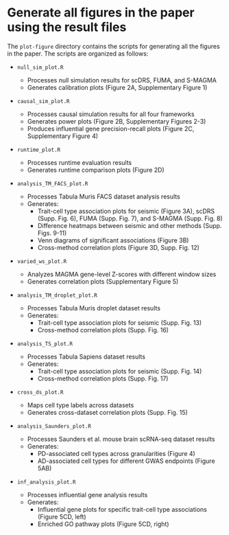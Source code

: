 # Generate all figures in the paper using the result files

The `plot-figure` directory contains the scripts for generating all the figures in the paper. The scripts are organized as follows:

- `null_sim_plot.R`
  - Processes null simulation results for scDRS, FUMA, and S-MAGMA
  - Generates calibration plots (Figure 2A, Supplementary Figure 1)

- `causal_sim_plot.R`
  - Processes causal simulation results for all four frameworks
  - Generates power plots (Figure 2B, Supplementary Figures 2-3)
  - Produces influential gene precision-recall plots (Figure 2C, Supplementary Figure 4)

- `runtime_plot.R`
  - Processes runtime evaluation results
  - Generates runtime comparison plots (Figure 2D)

- `analysis_TM_FACS_plot.R`
  - Processes Tabula Muris FACS dataset analysis results
  - Generates:
    - Trait-cell type association plots for seismic (Figure 3A), scDRS (Supp. Fig. 6), FUMA (Supp. Fig. 7), and S-MAGMA (Supp. Fig. 8)
    - Difference heatmaps between seismic and other methods (Supp. Figs. 9-11)
    - Venn diagrams of significant associations (Figure 3B)
    - Cross-method correlation plots (Figure 3D, Supp. Fig. 12)

- `varied_ws_plot.R`
  - Analyzes MAGMA gene-level Z-scores with different window sizes
  - Generates correlation plots (Supplementary Figure 5)

- `analysis_TM_droplet_plot.R`
  - Processes Tabula Muris droplet dataset results
  - Generates:
    - Trait-cell type association plots for seismic (Supp. Fig. 13)
    - Cross-method correlation plots (Supp. Fig. 16)

- `analysis_TS_plot.R`
  - Processes Tabula Sapiens dataset results
  - Generates:
    - Trait-cell type association plots for seismic (Supp. Fig. 14)
    - Cross-method correlation plots (Supp. Fig. 17)

- `cross_ds_plot.R`
  - Maps cell type labels across datasets
  - Generates cross-dataset correlation plots (Supp. Fig. 15)

- `analysis_Saunders_plot.R`
  - Processes Saunders et al. mouse brain scRNA-seq dataset results
  - Generates:
    - PD-associated cell types across granularities (Figure 4)
    - AD-associated cell types for different GWAS endpoints (Figure 5AB)

- `inf_analysis_plot.R`
  - Processes influential gene analysis results
  - Generates:
    - Influential gene plots for specific trait-cell type associations (Figure 5CD, left)
    - Enriched GO pathway plots (Figure 5CD, right)